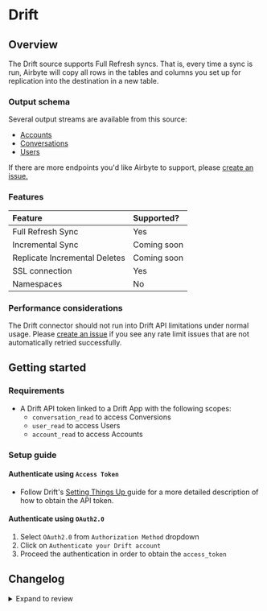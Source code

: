 # Drift

## Overview

The Drift source supports Full Refresh syncs. That is, every time a sync is run, Airbyte will copy all rows in the tables and columns you set up for replication into the destination in a new table.

### Output schema

Several output streams are available from this source:

- [Accounts](https://devdocs.drift.com/docs/account-model)
- [Conversations](https://devdocs.drift.com/docs/conversation-model)
- [Users](https://devdocs.drift.com/docs/user-model)

If there are more endpoints you'd like Airbyte to support, please [create an issue.](https://github.com/airbytehq/airbyte/issues/new/choose)

### Features

| Feature                       | Supported?  |
| :---------------------------- | :---------- |
| Full Refresh Sync             | Yes         |
| Incremental Sync              | Coming soon |
| Replicate Incremental Deletes | Coming soon |
| SSL connection                | Yes         |
| Namespaces                    | No          |

### Performance considerations

The Drift connector should not run into Drift API limitations under normal usage. Please [create an issue](https://github.com/airbytehq/airbyte/issues) if you see any rate limit issues that are not automatically retried successfully.

## Getting started

### Requirements

- A Drift API token linked to a Drift App with the following scopes:
  - `conversation_read` to access Conversions
  - `user_read` to access Users
  - `account_read` to access Accounts

### Setup guide

#### Authenticate using `Access Token`

- Follow Drift's [Setting Things Up ](https://devdocs.drift.com/docs/quick-start)guide for a more detailed description of how to obtain the API token.

#### Authenticate using `OAuth2.0`

1. Select `OAuth2.0` from `Authorization Method` dropdown
2. Click on `Authenticate your Drift account`
3. Proceed the authentication in order to obtain the `access_token`

## Changelog

<details>
  <summary>Expand to review</summary>

| Version | Date       | Pull Request                                             | Subject                                                                         |
| :------ | :--------- | :------------------------------------------------------- | :------------------------------------------------------------------------------ |
| 0.4.33 | 2025-08-23 | [65302](https://github.com/airbytehq/airbyte/pull/65302) | Update dependencies |
| 0.4.32 | 2025-08-09 | [64363](https://github.com/airbytehq/airbyte/pull/64363) | Update dependencies |
| 0.4.31 | 2025-07-26 | [63987](https://github.com/airbytehq/airbyte/pull/63987) | Update dependencies |
| 0.4.30 | 2025-07-19 | [63545](https://github.com/airbytehq/airbyte/pull/63545) | Update dependencies |
| 0.4.29 | 2025-07-12 | [62982](https://github.com/airbytehq/airbyte/pull/62982) | Update dependencies |
| 0.4.28 | 2025-07-05 | [62755](https://github.com/airbytehq/airbyte/pull/62755) | Update dependencies |
| 0.4.27 | 2025-06-28 | [62430](https://github.com/airbytehq/airbyte/pull/62430) | Update dependencies |
| 0.4.26 | 2025-06-22 | [61990](https://github.com/airbytehq/airbyte/pull/61990) | Update dependencies |
| 0.4.25 | 2025-06-14 | [61286](https://github.com/airbytehq/airbyte/pull/61286) | Update dependencies |
| 0.4.24 | 2025-05-24 | [60398](https://github.com/airbytehq/airbyte/pull/60398) | Update dependencies |
| 0.4.23 | 2025-05-10 | [60022](https://github.com/airbytehq/airbyte/pull/60022) | Update dependencies |
| 0.4.22 | 2025-05-03 | [59445](https://github.com/airbytehq/airbyte/pull/59445) | Update dependencies |
| 0.4.21 | 2025-04-26 | [58866](https://github.com/airbytehq/airbyte/pull/58866) | Update dependencies |
| 0.4.20 | 2025-04-19 | [58319](https://github.com/airbytehq/airbyte/pull/58319) | Update dependencies |
| 0.4.19 | 2025-04-12 | [57841](https://github.com/airbytehq/airbyte/pull/57841) | Update dependencies |
| 0.4.18 | 2025-04-05 | [57235](https://github.com/airbytehq/airbyte/pull/57235) | Update dependencies |
| 0.4.17 | 2025-03-29 | [56482](https://github.com/airbytehq/airbyte/pull/56482) | Update dependencies |
| 0.4.16 | 2025-03-22 | [55952](https://github.com/airbytehq/airbyte/pull/55952) | Update dependencies |
| 0.4.15 | 2025-03-08 | [55300](https://github.com/airbytehq/airbyte/pull/55300) | Update dependencies |
| 0.4.14 | 2025-03-01 | [54980](https://github.com/airbytehq/airbyte/pull/54980) | Update dependencies |
| 0.4.13 | 2025-02-22 | [54435](https://github.com/airbytehq/airbyte/pull/54435) | Update dependencies |
| 0.4.12 | 2025-02-15 | [53727](https://github.com/airbytehq/airbyte/pull/53727) | Update dependencies |
| 0.4.11 | 2025-02-08 | [53348](https://github.com/airbytehq/airbyte/pull/53348) | Update dependencies |
| 0.4.10 | 2025-02-01 | [52822](https://github.com/airbytehq/airbyte/pull/52822) | Update dependencies |
| 0.4.9 | 2025-01-25 | [52344](https://github.com/airbytehq/airbyte/pull/52344) | Update dependencies |
| 0.4.8 | 2025-01-18 | [51641](https://github.com/airbytehq/airbyte/pull/51641) | Update dependencies |
| 0.4.7 | 2025-01-11 | [51096](https://github.com/airbytehq/airbyte/pull/51096) | Update dependencies |
| 0.4.6 | 2024-12-28 | [50540](https://github.com/airbytehq/airbyte/pull/50540) | Update dependencies |
| 0.4.5 | 2024-12-21 | [50007](https://github.com/airbytehq/airbyte/pull/50007) | Update dependencies |
| 0.4.4 | 2024-12-14 | [49484](https://github.com/airbytehq/airbyte/pull/49484) | Update dependencies |
| 0.4.3 | 2024-12-12 | [49159](https://github.com/airbytehq/airbyte/pull/49159) | Update dependencies |
| 0.4.2 | 2024-12-11 | [47674](https://github.com/airbytehq/airbyte/pull/47674) | Starting with this version, the Docker image is now rootless. Please note that this and future versions will not be compatible with Airbyte versions earlier than 0.64 |
| 0.4.1 | 2024-08-16 | [44196](https://github.com/airbytehq/airbyte/pull/44196) | Bump source-declarative-manifest version |
| 0.4.0 | 2024-08-15 | [44153](https://github.com/airbytehq/airbyte/pull/44153) | Refactor connector to manifest-only format |
| 0.3.17 | 2024-08-12 | [43897](https://github.com/airbytehq/airbyte/pull/43897) | Update dependencies |
| 0.3.16 | 2024-08-10 | [43624](https://github.com/airbytehq/airbyte/pull/43624) | Update dependencies |
| 0.3.15 | 2024-08-03 | [43119](https://github.com/airbytehq/airbyte/pull/43119) | Update dependencies |
| 0.3.14 | 2024-07-27 | [42624](https://github.com/airbytehq/airbyte/pull/42624) | Update dependencies |
| 0.3.13 | 2024-07-20 | [42188](https://github.com/airbytehq/airbyte/pull/42188) | Update dependencies |
| 0.3.12 | 2024-07-13 | [41771](https://github.com/airbytehq/airbyte/pull/41771) | Update dependencies |
| 0.3.11 | 2024-07-10 | [41347](https://github.com/airbytehq/airbyte/pull/41347) | Update dependencies |
| 0.3.10 | 2024-07-09 | [41300](https://github.com/airbytehq/airbyte/pull/41300) | Update dependencies |
| 0.3.9 | 2024-07-06 | [40889](https://github.com/airbytehq/airbyte/pull/40889) | Update dependencies |
| 0.3.8 | 2024-06-25 | [40299](https://github.com/airbytehq/airbyte/pull/40299) | Update dependencies |
| 0.3.7 | 2024-06-22 | [39976](https://github.com/airbytehq/airbyte/pull/39976) | Update dependencies |
| 0.3.6 | 2024-06-04 | [39007](https://github.com/airbytehq/airbyte/pull/39007) | [autopull] Upgrade base image to v1.2.1 |
| 0.3.5 | 2024-05-20 | [38321](https://github.com/airbytehq/airbyte/pull/38321) | Make compatability with builder |
| 0.3.4 | 2024-05-03 | [37592](https://github.com/airbytehq/airbyte/pull/37592) | Change `last_records` to `last_record` |
| 0.3.3 | 2024-04-19 | [37153](https://github.com/airbytehq/airbyte/pull/37153) | Upgrade to CDK 0.80.0 and manage dependencies with Poetry. |
| 0.3.2 | 2024-04-15 | [37153](https://github.com/airbytehq/airbyte/pull/37153) | Base image migration: remove Dockerfile and use the python-connector-base image |
| 0.3.1 | 2024-04-12 | [37153](https://github.com/airbytehq/airbyte/pull/37153) | schema descriptions |
| 0.3.0 | 2023-08-05 | [29121](https://github.com/airbytehq/airbyte/pull/29121) | Migrate Python CDK to Low Code CDK |
| 0.2.7 | 2023-06-09 | [27202](https://github.com/airbytehq/airbyte/pull/27202) | Remove authSpecification in favour of advancedAuth in specification |
| 0.2.6 | 2023-03-07 | [23810](https://github.com/airbytehq/airbyte/pull/23810) | Prepare for cloud |
| 0.2.5 | 2021-12-14 | [8429](https://github.com/airbytehq/airbyte/pull/8429) | Updated titles and descriptions |
| 0.2.3 | 2021-10-27 | [7247](https://github.com/airbytehq/airbyte/pull/7247) | Migrate to the CDK |
| 0.2.3 | 2021-10-25 | [7337](https://github.com/airbytehq/airbyte/pull/7337) | Added support of `OAuth 2.0` authorisation option |

</details>
